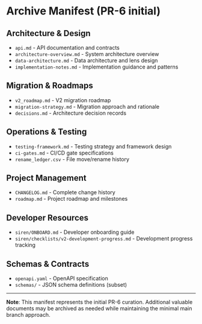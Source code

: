 # Archive Manifest (PR-6 initial)

## Architecture & Design
- `api.md` - API documentation and contracts
- `architecture-overview.md` - System architecture overview
- `data-architecture.md` - Data architecture and lens design
- `implementation-notes.md` - Implementation guidance and patterns

## Migration & Roadmaps  
- `v2_roadmap.md` - V2 migration roadmap
- `migration-strategy.md` - Migration approach and rationale
- `decisions.md` - Architecture decision records

## Operations & Testing
- `testing-framework.md` - Testing strategy and framework design
- `ci-gates.md` - CI/CD gate specifications
- `rename_ledger.csv` - File move/rename history

## Project Management
- `CHANGELOG.md` - Complete change history
- `roadmap.md` - Project roadmap and milestones

## Developer Resources
- `siren/ONBOARD.md` - Developer onboarding guide  
- `siren/checklists/v2-development-progress.md` - Development progress tracking

## Schemas & Contracts
- `openapi.yaml` - OpenAPI specification
- `schemas/` - JSON schema definitions (subset)

---

**Note**: This manifest represents the initial PR-6 curation. Additional valuable documents may be archived as needed while maintaining the minimal main branch approach.
